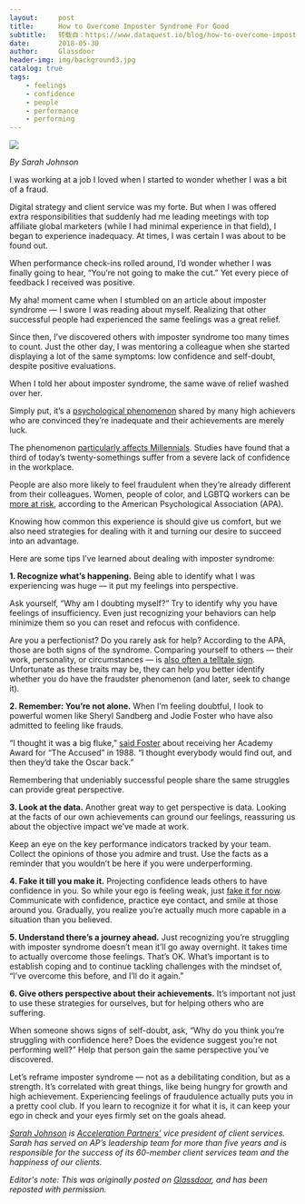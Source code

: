 ```yaml
---
layout:     post
title:      How to Overcome Imposter Syndrome For Good
subtitle:   转载自：https://www.dataquest.io/blog/how-to-overcome-imposter-syndrome-for-good/
date:       2018-05-30
author:     Glassdoor
header-img: img/background3.jpg
catalog: true
tags:
    - feelings
    - confidence
    - people
    - performance
    - performing
---
```


![](https://www.dataquest.io/blog/content/images/2018/05/imposter_syndrome.jpg)


*By Sarah Johnson*

I was working at a job I loved when I started to wonder whether I was a bit of a fraud.

Digital strategy and client service was my forte. But when I was offered extra responsibilities that suddenly had me leading meetings with top affiliate global marketers (while I had minimal experience in that field), I began to experience inadequacy. At times, I was certain I was about to be found out.

When performance check-ins rolled around, I’d wonder whether I was finally going to hear, “You’re not going to make the cut.” Yet every piece of feedback I received was positive.

My aha! moment came when I stumbled on an article about imposter syndrome — I swore I was reading about myself. Realizing that other successful people had experienced the same feelings was a great relief.

Since then, I’ve discovered others with imposter syndrome too many times to count. Just the other day, I was mentoring a colleague when she started displaying a lot of the same symptoms: low confidence and self-doubt, despite positive evaluations.

When I told her about imposter syndrome, the same wave of relief washed over her.

Simply put, it’s a [psychological phenomenon](https://www.fastcompany.com/40421352/the-five-types-of-impostor-syndrome-and-how-to-beat-them) shared by many high achievers who are convinced they’re inadequate and their achievements are merely luck.

The phenomenon [particularly affects Millennials](https://www.independent.co.uk/student/news/third-of-millennials-young-people-suffer-from-imposter-syndrome-in-the-workplace-confidence-mental-a7587066.html). Studies have found that a third of today’s twenty-somethings suffer from a severe lack of confidence in the workplace.

People are also more likely to feel fraudulent when they’re already different from their colleagues. Women, people of color, and LGBTQ workers can be [more at risk](http://www.apa.org/gradpsych/2013/11/fraud.aspx), according to the American Psychological Association (APA).

Knowing how common this experience is should give us comfort, but we also need strategies for dealing with it and turning our desire to succeed into an advantage.

Here are some tips I’ve learned about dealing with imposter syndrome:

**1. Recognize what’s happening.** Being able to identify what I was experiencing was huge — it put my feelings into perspective.

Ask yourself, “Why am I doubting myself?” Try to identify why you have feelings of insufficiency. Even just recognizing your behaviors can help minimize them so you can reset and refocus with confidence.

Are you a perfectionist? Do you rarely ask for help? According to the APA, those are both signs of the syndrome. Comparing yourself to others — their work, personality, or circumstances — is [also often a telltale sign](https://www.inc.com/julian-hayes-ii/feeling-like-an-impostor-its-a-good-thing-for-high-performers-heres-why.html). Unfortunate as these traits may be, they can help you better identify whether you do have the fraudster phenomenon (and later, seek to change it).

**2. Remember: You’re not alone.** When I’m feeling doubtful, I look to powerful women like Sheryl Sandberg and Jodie Foster who have also admitted to feeling like frauds.

“I thought it was a big fluke,” [said Foster](https://www.thecut.com/2017/01/25-famous-women-on-impostor-syndrome-and-self-doubt.html) about receiving her Academy Award for “The Accused” in 1988. “I thought everybody would find out, and then they’d take the Oscar back.”

Remembering that undeniably successful people share the same struggles can provide great perspective.

**3. Look at the data.** Another great way to get perspective is data. Looking at the facts of our own achievements can ground our feelings, reassuring us about the objective impact we’ve made at work.

Keep an eye on the key performance indicators tracked by your team. Collect the opinions of those you admire and trust. Use the facts as a reminder that you wouldn’t be here if you were underperforming.

**4. Fake it till you make it.** Projecting confidence leads others to have confidence in you. So while your ego is feeling weak, just [fake it for now](https://catalystforbusiness.com/fake-till-make-key-developing-business-image). Communicate with confidence, practice eye contact, and smile at those around you. Gradually, you realize you’re actually much more capable in a situation than you believed.

**5. Understand there’s a journey ahead.** Just recognizing you’re struggling with imposter syndrome doesn’t mean it’ll go away overnight. It takes time to actually overcome those feelings. That’s OK. What’s important is to establish coping and to continue tackling challenges with the mindset of, “I’ve overcome this before, and I’ll do it again.”

**6. Give others perspective about their achievements.** It’s important not just to use these strategies for ourselves, but for helping others who are suffering.

When someone shows signs of self-doubt, ask, “Why do you think you’re struggling with confidence here? Does the evidence suggest you’re not performing well?” Help that person gain the same perspective you’ve discovered.

Let’s reframe imposter syndrome — not as a debilitating condition, but as a strength. It’s correlated with great things, like being hungry for growth and high achievement. Experiencing feelings of fraudulence actually puts you in a pretty cool club. If you learn to recognize it for what it is, it can keep your ego in check and your eyes firmly set on the goals ahead.

*[Sarah Johnson](https://www.linkedin.com/in/sarahjohnsondayes) is [Acceleration Partners’](https://www.accelerationpartners.com/) vice president of client services. Sarah has served on AP’s leadership team for more than five years and is responsible for the success of its 60-member client services team and the happiness of our clients.*

*Editor's note: This was originally posted on [Glassdoor](https://www.glassdoor.com/blog/how-to-overcome-imposter-syndrome-for-good), and has been reposted with permission.*
